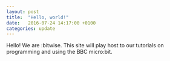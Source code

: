 ```yaml
---
layout: post
title:  "Hello, world!"
date:   2016-07-24 14:17:00 +0100
categories: update
---
```

Hello! We are :bitwise. This site will play host to our tutorials on programming and using the BBC micro:bit.
